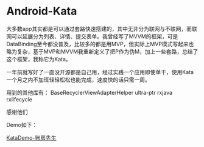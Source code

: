 # Android-Kata
大多数app其实都是可以通过套路快速搭建的，其中无非分为联网与不联网，而联网可以延展分为列表、详情、提交表单。我曾经写了MVVM的框架，可是DataBinding至今都没普及，比较多的都是用MVP，但实际上MVP模式写起来也略为复杂，基于MVP和MVVM我重新定义了把P作为伪M，加上一些套路，总结了这个框架，我称它为Kata。

一年前就写好了一直没开源都是自己用，经过实践一个应用即使单干，使用Kata一个月之内不加班轻轻松松也能完成，速度快的话只需一周。

用到的其他库有：
BaseRecyclerViewAdapterHelper
ultra-ptr
rxjava
rxlifecycle

感谢他们

Demo如下：

[KataDemo-账房先生](https://github.com/saiwu-bigkoo/KataDemo-androidlite)
